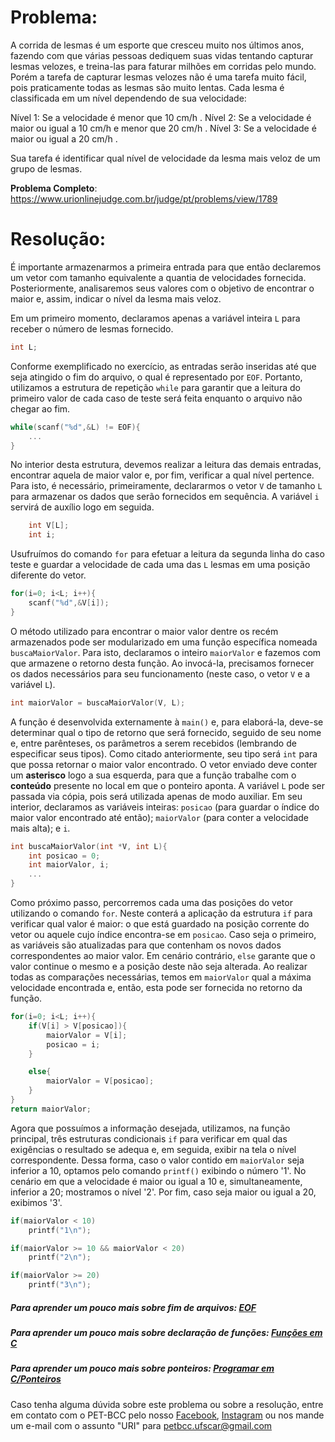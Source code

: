 # Problema:
A corrida de lesmas é um esporte que cresceu muito nos últimos anos, fazendo com que várias pessoas dediquem suas vidas tentando capturar lesmas velozes, e treina-las para faturar milhões em corridas pelo mundo. Porém a tarefa de capturar lesmas velozes não é uma tarefa muito fácil, pois praticamente todas as lesmas são muito lentas. Cada lesma é classificada em um nível dependendo de sua velocidade:


Nível 1: Se a velocidade é menor que 10 cm/h .
Nível 2: Se a velocidade é maior ou igual a 10 cm/h e menor que 20 cm/h .
Nível 3: Se a velocidade é maior ou igual a 20 cm/h .


Sua tarefa é identificar qual nível de velocidade da lesma mais veloz de um grupo de lesmas.

**Problema Completo**: https://www.urionlinejudge.com.br/judge/pt/problems/view/1789


# Resolução:
É importante armazenarmos a primeira entrada para que então declaremos um vetor com tamanho equivalente a quantia de velocidades fornecida. Posteriormente, analisaremos seus valores com o objetivo de encontrar o maior e, assim, indicar o nível da lesma mais veloz.

Em um primeiro momento, declaramos apenas a variável inteira `L` para receber o número de lesmas fornecido.

```c
int L;
```

Conforme exemplificado no exercício, as entradas serão inseridas até que seja atingido o fim do arquivo, o qual é representado por `EOF`. Portanto, utilizamos a estrutura de repetição `while` para garantir que a leitura do primeiro valor de cada caso de teste será feita enquanto o arquivo não chegar ao fim.

```c
while(scanf("%d",&L) != EOF){
	...
}
```  

No interior desta estrutura, devemos realizar a leitura das demais entradas, encontrar aquela de maior valor e, por fim, verificar a qual nível pertence. Para isto, é necessário, primeiramente, declararmos o vetor `V` de tamanho `L` para armazenar os dados que serão fornecidos em sequência. A variável `i` servirá de auxílio logo em seguida.

```c
	int V[L];
	int i;
```

Usufruímos do comando `for` para efetuar a leitura da segunda linha do caso teste e guardar a velocidade de cada uma das `L` lesmas em uma posição diferente do vetor.

```c
for(i=0; i<L; i++){
	scanf("%d",&V[i]);
}
```

O método utilizado para encontrar o maior valor dentre os recém armazenados pode ser modularizado em uma função específica nomeada `buscaMaiorValor`. Para isto, declaramos o inteiro `maiorValor` e fazemos com que armazene o retorno desta função. Ao invocá-la, precisamos fornecer os dados necessários para seu funcionamento (neste caso, o vetor `V` e a variável `L`).

```c
int maiorValor = buscaMaiorValor(V, L);
```

A função é desenvolvida externamente à `main()` e, para elaborá-la, deve-se determinar qual o tipo de retorno que será fornecido, seguido de seu nome e, entre parênteses, os parâmetros a serem recebidos (lembrando de especificar seus tipos). Como citado anteriormente, seu tipo será `int` para que possa retornar o maior valor encontrado.
O vetor enviado deve conter um **asterisco** logo a sua esquerda, para que a função trabalhe com o **conteúdo** presente no local em que o ponteiro aponta. A variável `L` pode ser passada via cópia, pois será utilizada apenas de modo auxiliar.
Em seu interior, declaramos as variáveis inteiras: `posicao` (para guardar o índice do maior valor encontrado até então); `maiorValor` (para conter a velocidade mais alta); e `i`.  

```c
int buscaMaiorValor(int *V, int L){
	int posicao = 0;
	int maiorValor, i;
	...
}
```

Como próximo passo, percorremos cada uma das posições do vetor utilizando o comando `for`. Neste conterá a aplicação da estrutura `if` para verificar qual valor é maior: o que está guardado na posição corrente do vetor ou aquele cujo índice encontra-se em `posicao`. Caso seja o primeiro, as variáveis são atualizadas para que contenham os novos dados correspondentes ao maior valor. Em cenário contrário, `else` garante que o valor continue o mesmo e a posição deste não seja alterada.
Ao realizar todas as comparações necessárias, temos em `maiorValor` qual a máxima velocidade encontrada e, então, esta pode ser fornecida no retorno da função.

```c
for(i=0; i<L; i++){
	if(V[i] > V[posicao]){
		maiorValor = V[i];
		posicao = i;
	}

	else{
		maiorValor = V[posicao];
	}
}
return maiorValor;
```

Agora que possuímos a informação desejada, utilizamos, na função principal, três estruturas condicionais `if` para verificar em qual das exigências o resultado se adequa e, em seguida, exibir na tela o nível correspondente. Dessa forma, caso o valor contido em `maiorValor` seja inferior a 10, optamos pelo comando `printf()` exibindo o número '1'. No cenário em que a velocidade é maior ou igual a 10 e, simultaneamente, inferior a 20; mostramos o nível '2'. Por fim, caso seja maior ou igual a 20, exibimos '3'.  

```c
if(maiorValor < 10)
	printf("1\n");

if(maiorValor >= 10 && maiorValor < 20)
	printf("2\n");

if(maiorValor >= 20)
	printf("3\n");
```

##### Para aprender um pouco mais sobre fim de arquivos: [EOF](https://pt.wikipedia.org/wiki/EOF)

##### Para aprender um pouco mais sobre declaração de funções: [Funções em C](http://linguagemc.com.br/funcoes-em-c/)  

##### Para aprender um pouco mais sobre ponteiros: [Programar em C/Ponteiros](https://pt.wikibooks.org/wiki/Programar_em_C/Ponteiros)

Caso tenha alguma dúvida sobre este problema ou sobre a resolução, entre em contato com o PET-BCC pelo nosso [Facebook](https://www.facebook.com/petbcc/), [Instagram](https://www.instagram.com/petbcc.ufscar/) ou nos mande um e-mail com o assunto "URI" para  petbcc.ufscar@gmail.com
